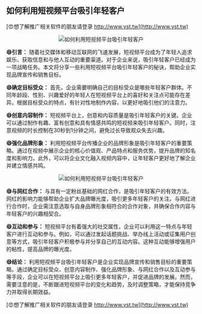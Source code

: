 ## **如何利用短视频平台吸引年轻客户**

[😍想了解推广相关软件的朋友请登录 http://www.vst.tw](http://www.vst.tw)

 <center><img src="https://vst.tw/MP4/tuiguang/png/8.png" alt="如何利用短视频平台吸引年轻客户"></center>

**😄引言：**
随着社交媒体和移动互联网的飞速发展，短视频平台成为了年轻人追求娱乐、获取信息和与他人互动的重要渠道。对于企业来说，吸引年轻客户已经成为一项战略任务。本文将分享一些利用短视频平台吸引年轻客户的秘诀，帮助企业实现品牌宣传和销售目标。

**😄确定目标受众：**
首先，企业需要明确自己的目标受众是哪些年轻客户群体。不同年龄段、性别、兴趣爱好的年轻人在短视频平台上的喜好和关注点可能存在差异。根据目标受众的特点，有针对性地制作内容，以更好地吸引他们的注意力。

**😄创意内容制作：**
短视频平台上，创意和内容质量是吸引年轻客户的关键。企业可以通过制作有趣、富有创意和具有情感共鸣的短视频来吸引年轻客户。同时，注意视频的时长控制在30秒到1分钟之间，避免过长导致观众失去兴趣。

**😄强化品牌形象：**
利用短视频平台传播企业的品牌形象是吸引年轻客户的重要策略。通过在视频中展示企业的核心价值观、产品特点和服务优势，提升品牌的知名度和影响力。此外，可以将企业文化融入视频内容中，让年轻客户更好地了解企业并建立情感共鸣。

 <center><img src="https://vst.tw/MP4/tuiguang/png/7.png" alt="如何利用短视频平台吸引年轻客户"></center>

**😄与网红合作：**
与具有一定粉丝基础的网红合作，是吸引年轻客户的有效方法。网红的影响力能够帮助企业扩大品牌曝光度，吸引更多年轻客户的关注。与网红进行合作时，企业需注意选取与自身品牌形象相符合的合作对象，并确保合作内容与年轻客户的兴趣相契合。

**😄互动和参与：**
短视频平台有着强大的社交属性，企业可以利用这一特点与年轻客户进行互动和参与。例如，可以通过发起话题挑战、举办线上活动或征集用户创意等方式，吸引年轻客户积极参与并分享自己的互动内容。这种互动能够增强用户的粘性，提高品牌的曝光度。

**😄结论：**
利用短视频平台吸引年轻客户是企业实现品牌宣传和销售目标的重要策略。通过确定目标受众、创意内容制作、强化品牌形象、与网红合作以及互动参与等手段，企业可以在短视频平台上吸引更多年轻客户，并促进品牌的发展。然而，需要注意的是，不断跟进短视频平台的变化和趋势，及时调整策略，才能保持竞争力并取得长期效益。

[😍想了解推广相关软件的朋友请登录 http://www.vst.tw](http://www.vst.tw)



